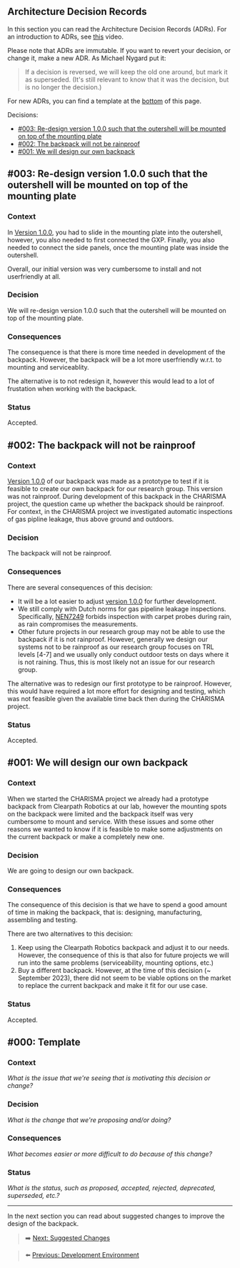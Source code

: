 ## Architecture Decision Records 

In this section you can read the Architecture Decision Records (ADRs). 
For an introduction to ADRs, see [this](https://video.saxion.nl/media/Architecture+Design+Records+%28ADR%29+-+The+Basics/1_tbcapp6s) video.

Please note that ADRs are immutable. If you want to revert your decision, or change it, make a new ADR. As Michael Nygard put it:
> If a decision is reversed, we will keep the old one around, but mark it as superseded. (It's still relevant to know that it was the decision, but is no longer the decision.)

For new ADRs, you can find a template at the [bottom](#00x-template) of this page.

Decisions:
<!-- no toc -->
* [#003: Re-design version 1.0.0 such that the outershell will be mounted on top of the mounting plate](#003-re-design-version-100-such-that-the-outershell-will-be-mounted-on-top-of-the-mounting-plate)
* [#002: The backpack will not be rainproof](#002-the-backpack-will-not-be-rainproof)
* [#001: We will design our own backpack](#001-we-will-design-our-own-backpack)

## #003: Re-design version 1.0.0 such that the outershell will be mounted on top of the mounting plate
### Context
In [Version 1.0.0](https://bitbucket.org/mechatronica/spot_backpack_solidworks/src/1.0.0/), you had to slide in the mounting plate into the outershell, however, you also needed to first connected the GXP. Finally, you also needed to connect the side panels, once the mounting plate was inside the outershell.

Overall, our initial version was very cumbersome to install and not userfriendly at all.

### Decision
We will re-design version 1.0.0 such that the outershell will be mounted on top of the mounting plate.

### Consequences
The consequence is that there is more time needed in development of the backpack. However, the backpack will be a lot more userfriendly w.r.t. to mounting and serviceablity.

The alternative is to not redesign it, however this would lead to a lot of frustation when working with the backpack.

### Status
Accepted.

## #002: The backpack will not be rainproof
### Context
[Version 1.0.0](https://bitbucket.org/mechatronica/spot_backpack_solidworks/src/1.0.0/) of our backpack was made as a prototype to test if it is feasible to create our own backpack for our research group. This version was not rainproof.
During development of this backpack in the CHARISMA project, the question came up whether the backpack should be rainproof. For context, in the CHARISMA project we investigated automatic inspections of gas pipline leakage, thus above ground and outdoors.

### Decision
The backpack will not be rainproof.

### Consequences
There are several consequences of this decision:
* It will be a lot easier to adjust [version 1.0.0](https://bitbucket.org/mechatronica/spot_backpack_solidworks/src/1.0.0/) for further development.
* We still comply with Dutch norms for gas pipeline leakage inspections. Specifically, [NEN7249](https://www.nen.nl/en/nen-7249-2020-nl-272894) forbids inspection with carpet probes during rain, as rain compromises the measurements.
* Other future projects in our research group may not be able to use the backpack if it is not rainproof. However, generally we design our systems not to be rainproof as our research group focuses on TRL levels [4-7] and we usually only conduct outdoor tests on days where it is not raining. Thus, this is most likely not an issue for our research group. 

The alternative  was to redesign our first prototype to be rainproof. However, this would have required a lot more effort for designing and testing, which was not feasible given the available time back then during the CHARISMA project.

### Status
Accepted.

## #001: We will design our own backpack

### Context
When we started the CHARISMA project we already had a prototype backpack from Clearpath Robotics at our lab, however the mounting spots on the backpack were limited and the backpack itself was very cumbersome to mount and service. With these issues and some other reasons we wanted to know if it is feasible to make some adjustments on the current backpack or make a completely new one. 

### Decision
We are going to design our own backpack.

### Consequences
The consequence of this decision is that we have to spend a good amount of time in making the backpack, that is: designing, manufacturing, assembling and testing.

There are two alternatives to this decision:
1. Keep using the Clearpath Robotics backpack and adjust it to our needs. However, the consequence of this is that also for future projects we will run into the same problems (serviceability, mounting options, etc.)
2. Buy a different backpack. However, at the time of this decision (~ September 2023), there did not seem to be viable options on the market to replace the current backpack and make it fit for our use case.

### Status
Accepted.

## #000: Template

### Context
*What is the issue that we're seeing that is motivating this decision or change?*

### Decision
*What is the change that we're proposing and/or doing?*

### Consequences
*What becomes easier or more difficult to do because of this change?*

### Status
*What is the status, such as proposed, accepted, rejected, deprecated, superseded, etc.?*

***

In the next section you can read about suggested changes to improve the design of the backpack.

> ➡️ [Next: Suggested Changes](./12-Suggested-Changes.md)

> ⬅️ [Previous: Development Environment](./10-development-environment.md)

